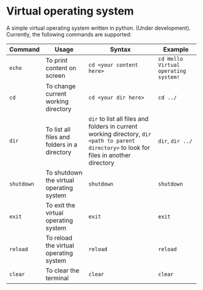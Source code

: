 # Virtual operating system

A simple virtual operating system written in python. (Under development). Currently, the following commands are supported:  

| Command | Usage | Syntax | Example |
| --- | --- | --- | --- |
| `echo` | To print content on screen | `cd <your content here>` | `cd Hello Virtual operating system!` |
| `cd` | To change current working directory | `cd <your dir here>` | `cd ../` |
| `dir` | To list all files and folders in a directory | `dir` to list all files and folders in current working directory, `dir <path to parent directory>` to look for files in another directory | `dir`, `dir ../` |
| `shutdown` | To shutdown the virtual operating system | `shutdown` | `shutdown` |
| `exit` | To exit the virtual operating system | `exit` | `exit` |
| `reload` | To reload the virtual operating system | `reload` | `reload` |
| `clear` | To clear the terminal | `clear` | `clear` |

